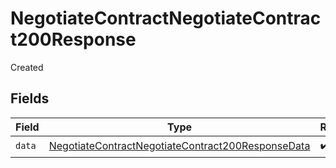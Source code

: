 # NegotiateContractNegotiateContract200Response

Created


## Fields

| Field                                                                                                                             | Type                                                                                                                              | Required                                                                                                                          | Description                                                                                                                       |
| --------------------------------------------------------------------------------------------------------------------------------- | --------------------------------------------------------------------------------------------------------------------------------- | --------------------------------------------------------------------------------------------------------------------------------- | --------------------------------------------------------------------------------------------------------------------------------- |
| `data`                                                                                                                            | [NegotiateContractNegotiateContract200ResponseData](../../models/operations/negotiatecontractnegotiatecontract200responsedata.md) | :heavy_check_mark:                                                                                                                | N/A                                                                                                                               |